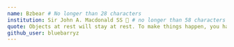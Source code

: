 ```yaml
---
name: Bzbear # No longer than 28 characters
institution: Sir John A. Macdonald SS 🚩 # no longer than 58 characters
quote: Objects at rest will stay at rest. To make things happen, you have to do something. # no longer than 100 characters, avoid using quotes(") to guarantee the format remains the same.
github_user: bluebarryz
---
```

